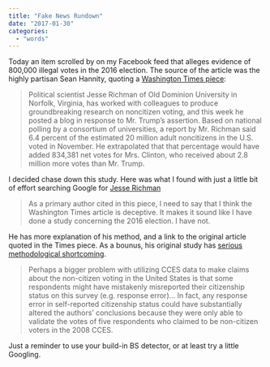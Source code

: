 ```yaml
---
title: "Fake News Rundown"
date: "2017-01-30"
categories:
  - "words"
---
```


Today an item scrolled by on my Facebook feed that alleges evidence of 800,000 illegal votes in the 2016 election. The source of the article was the highly partisan Sean Hannity, quoting a [Washington Times piece](https://www.washingtontimes.com/news/2017/jan/26/hillary-clinton-received-800000-votes-from-nonciti/):

> Political scientist Jesse Richman of Old Dominion University in Norfolk, Virginia, has worked with colleagues to produce groundbreaking research on noncitizen voting, and this week he posted a blog in response to Mr. Trump’s assertion. Based on national polling by a consortium of universities, a report by Mr. Richman said 6.4 percent of the estimated 20 million adult noncitizens in the U.S. voted in November. He extrapolated that that percentage would have added 834,381 net votes for Mrs. Clinton, who received about 2.8 million more votes than Mr. Trump.

I decided chase down this study. Here was what I found with just a little bit of effort searching Google for [Jesse Richman](https://fs.wp.odu.edu/jrichman/2017/01/27/i-do-not-support-the-washington-times-piece/)

> As a primary author cited in this piece, I need to say that I think the Washington Times article is deceptive. It makes it sound like I have done a study concerning the 2016 election. I have not.

He has more explanation of his method, and a link to the original article quoted in the Times piece. As a bounus, his original study has [serious methodological shortcoming](https://www.washingtonpost.com/news/monkey-cage/wp/2014/10/27/methodological-challenges-affect-study-of-non-citizens-voting/).

> Perhaps a bigger problem with utilizing CCES data to make claims about the non-citizen voting in the United States is that some respondents might have mistakenly misreported their citizenship status on this survey (e.g. response error)… In fact, any response error in self-reported citizenship status could have substantially altered the authors’ conclusions because they were only able to validate the votes of five respondents who claimed to be non-citizen voters in the 2008 CCES.

Just a reminder to use your build-in BS detector, or at least try a little Googling.
